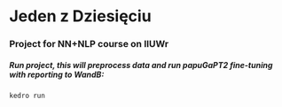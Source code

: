 # Jeden z Dziesięciu
### Project for NN+NLP course on IIUWr
##### Run project, this will preprocess data and run papuGaPT2 fine-tuning with reporting to WandB:
```
kedro run
```
